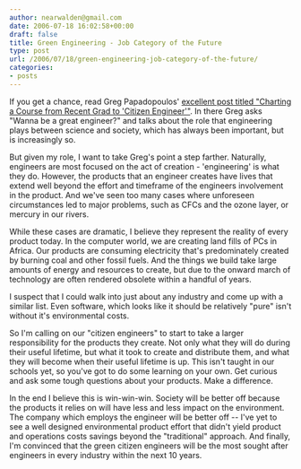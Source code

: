 ```yaml
---
author: nearwalden@gmail.com
date: 2006-07-18 16:02:58+00:00
draft: false
title: Green Engineering - Job Category of the Future
type: post
url: /2006/07/18/green-engineering-job-category-of-the-future/
categories:
- posts
---
```


If you get a chance, read Greg Papadopoulos' [excellent post titled "Charting a Course from Recent Grad to 'Citizen Engineer'"](http://blogs.sun.com/roller/page/Gregp?entry=charting_a_course_from_recent).  In there Greg asks "Wanna be a great engineer?" and talks about the role that engineering plays between science and society, which has always been important, but is increasingly so.





But given my role, I want to take Greg's point a step farther.  Naturally, engineers are most focused on the act of creation - 'engineering' is what they do.  However, the products that an engineer creates have lives that extend well beyond the effort and timeframe of the engineers involvement in the product.  And we've seen too many cases where unforeseen circumstances led to major problems, such as CFCs and the ozone layer, or mercury in our rivers.  





While these cases are dramatic, I believe they represent the reality of every product today.  In the computer world, we are creating land fills of PCs in Africa.  Our products are consuming electricity that's predominately created by burning coal and other fossil fuels.  And the things we build take large amounts of energy and resources to create, but due to the onward march of technology are often rendered obsolete within a handful of years.  





I suspect that I could walk into just about any industry and come up with a similar list.  Even software, which looks like it should be relatively "pure" isn't without it's environmental costs.





So I'm calling on our "citizen engineers" to start to take a larger responsibility for the products they create.  Not only what they will do during their useful lifetime, but what it took to create and distribute them, and what they will become when their useful lifetime is up.  This isn't taught in our schools yet, so you've got to do some learning on your own.  Get curious and ask some tough questions about your products.  Make a difference. 





In the end I believe this is win-win-win.  Society will be better off because the products it relies on will have less and less impact on the environment.  The company which employs the engineer will be better off -- I've yet to see a well designed environmental product effort that didn't yield product and operations costs savings beyond the "traditional" approach.  And finally, I'm convinced that the green citizen engineers will be the most sought after engineers in every industry within the next 10 years.  



